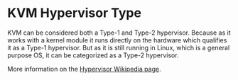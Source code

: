 # KVM Hypervisor Type

KVM can be considered both a Type-1 and Type-2 hypervisor. Because as it works
with a kernel module it runs directly on the hardware which qualifies it as a
Type-1 hypervisor. But as it is still running in Linux, which is a general
purpose OS, it can be categorized as a Type-2 hypervisor.

More information on the [Hypervisor Wikipedia page](https://en.wikipedia.org/wiki/Hypervisor).
